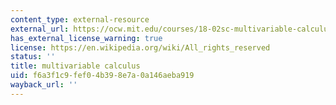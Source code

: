 ```yaml
---
content_type: external-resource
external_url: https://ocw.mit.edu/courses/18-02sc-multivariable-calculus-fall-2010/
has_external_license_warning: true
license: https://en.wikipedia.org/wiki/All_rights_reserved
status: ''
title: multivariable calculus
uid: f6a3f1c9-fef0-4b39-8e7a-0a146aeba919
wayback_url: ''
---
```

